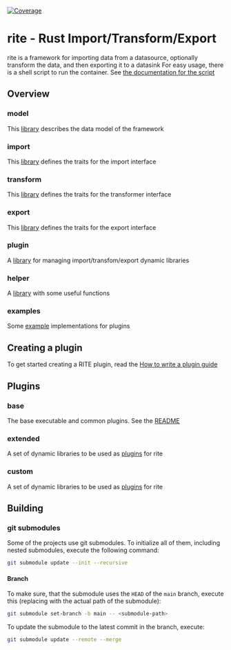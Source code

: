 [![Coverage](https://img.shields.io/badge/coverage-18%25-red)](https://ciao-systems.github.io/rite/tarpaulin-report.html)

# rite - Rust Import/Transform/Export
rite is a framework for importing data from a datasource, optionally transform the data, and then exporting it to a datasink
For easy usage, there is a shell script to run the container. See [the documentation for the script](rite.sh.md)

## Overview
### model
This [library](https://github.com/CIAO-systems/rite-lib-model) describes the data model of the framework

### import
This [library](https://github.com/CIAO-systems/rite-lib-import) defines the traits for the import interface

### transform
This [library](https://github.com/CIAO-systems/rite-lib-transform) defines the traits for the transformer interface

### export
This [library](https://github.com/CIAO-systems/rite-lib-export) defines the traits for the export interface

### plugin
A [library](https://github.com/CIAO-systems/rite-lib-plugin) for managing import/transfom/export dynamic libraries

### helper
A [library](https://github.com/CIAO-systems/rite-lib-helper) with some useful functions

### examples
Some [example](examples/README.md) implementations for plugins
## Creating a plugin
To get started creating a RITE plugin, read the [How to write a plugin guide](write-a-plugin.md)

## Plugins
### base
The base executable and common plugins. See the [README](base/README.md)

### extended
A set of dynamic libraries to be used as [plugins](extended/README.md) for rite

### custom
A set of dynamic libraries to be used as [plugins](custom/README.md) for rite

## Building
### git submodules
Some of the projects use git submodules. To initialize all of them, including 
nested submodules, execute the following command:
```bash
git submodule update --init --recursive
```
#### Branch
To make sure, that the submodule uses the `HEAD` of the `main` branch, execute this (replacing <submodule-path> with the actual path of the submodule):
```bash
git submodule set-branch -b main -- <submodule-path>
```
To update the submodule to the latest commit in the branch, execute:
```bash
git submodule update --remote --merge
```